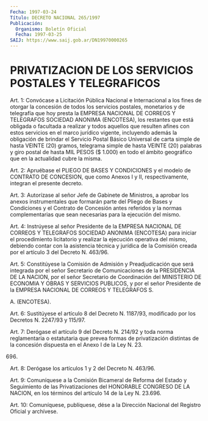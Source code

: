 ```yaml
---
Fecha: 1997-03-24
Título: DECRETO NACIONAL 265/1997
Publicación:
  Organismo: Boletín Oficial
  Fecha: 1997-03-25
SAIJ: https://www.saij.gob.ar/DN19970000265
---
```

# PRIVATIZACION DE LOS SERVICIOS POSTALES Y TELEGRAFICOS

<a id="1"></a>
Art. 1: Convócase a Licitación Pública Nacional e Internacional a los fines  de  otorgar  la  concesión  de todos los servicios  postales, monetarios y de telegrafía que hoy presta la EMPRESA NACIONAL DE CORREOS Y TELEGRAFOS  SOCIEDAD  ANONIMA (ENCOTESA), los restantes que está obligada  o facultada a realizar y todos aquellos que resulten afines con estos  servicios  en  el marco jurídico  vigente, incluyendo además la obligación de brindar el Servicio Postal Básico Universal de carta simple de hasta VEINTE (20) gramos, telegrama  simple de hasta VEINTE (20) palabras y giro postal de hasta MIL PESOS  ($  1.000)  en todo el ámbito geográfico que en la actualidad cubre la misma.

<a id="2"></a>
Art. 2: Apruébase el PLIEGO DE BASES Y  CONDICIONES y el modelo de CONTRATO  DE  CONCESION, que como Anexos I y  II,  respectivamente, integran el presente decreto.

<a id="3"></a>
Art. 3: Autorízase  al  señor  Jefe  de  Gabinete  de Ministros, a aprobar los anexos instrumentales que formarán parte  del Pliego de Bases y Condiciones y el Contrato de Concesión antes referidos y la normas  complementarias  que sean necesarias para la ejecución  del mismo.

<a id="4"></a>
Art. 4: Instrúyese al señor  Presidente  de la EMPRESA NACIONAL DE CORREOS  Y TELEGRAFOS SOCIEDAD ANONIMA (ENCOTESA)  para  iniciar el procedimiento  licitatorio  y  realizar la ejecución operativa  del mismo, debiendo contar con la asistencia  técnica  y jurídica de la Comisión  creada  por  el  artículo  3  del  Decreto  N. 463/96.

<a id="5"></a>
Art. 5: Constitúyese la Comisión de Admisión y Preadjudicación que será  integrada  por  el señor Secretario de Comunicaciones  de  la PRESIDENCIA DE LA NACION,  por  el señor Secretario de Coordinación del MINISTERIO DE ECONOMIA Y OBRAS  Y  SERVICIOS PUBLICOS, y por el señor Presidente de la EMPRESA NACIONAL  DE CORREOS Y TELEGRAFOS S.

A. (ENCOTESA).

<a id="6"></a>
Art.  6:  Sustitúyese  el  artículo  8  del  Decreto  N. 1187/93, modificado  por  los  Decretos  N.  2247/93  y  115/97.

<a id="7"></a>
Art. 7: Derógase  el artículo 9 del Decreto N. 214/92 y toda norma reglamentaria o estatutaria  que  prevea  formas  de  privatización distintas de la concesión dispuesta en el Anexo I de la  Ley N. 23.

696.

<a id="8"></a>
Art.  8: Derógase  los  artículos 1 y 2 del Decreto N. 463/96.

<a id="9"></a>
Art. 9: Comuníquese a la Comisión Bicameral de Reforma  del Estado y Seguimiento de las Privatizaciones del HONORABLE CONGRESO  DE  LA NACION, en los términos  del  artículo  14  de  la  Ley N. 23.696.

<a id="10"></a>
Art. 10: Comuníquese, publíquese, dése a la Dirección Nacional del Registro Oficial y archívese.